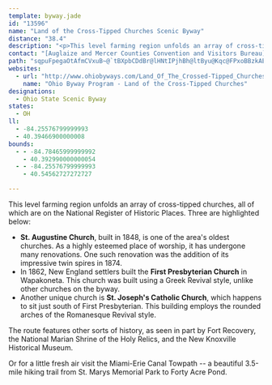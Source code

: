 ```yaml
---
template: byway.jade
id: "13596"
name: "Land of the Cross-Tipped Churches Scenic Byway"
distance: "38.4"
description: "<p>This level farming region unfolds an array of cross-tipped churches, all of which are on the National Registry of Historical Places.</p>"
contact: "[Auglaize and Mercer Counties Convention and Visitors Bureau](http://www.seemore.org)\r\n 800-860-4726  \r\n\r\n"
path: "sqpuFpegaOtAfmCVxuB~@`tBXpbCDdBr@lHNtIPjhBh@ltByu@Kqc@FPxoBBzkAE`tDD|iBHhM?`U_@rdB?ldBQ|bCl@tnF?riBHzLr@zLVzJ\\dfBHxkBShFYvBYxAaAxCuq@vxAeEtHuClEc@lA[rAGryA_Rd^i@xAq@~CO`BMhDLxlBCts@DxOAbr@WhPVxuEGpfDNnE\\xCd@rCl@xB~BdGzIdSlCrFhEdIvJvPrBfBzIdGb@d@Nd@sD~^x@tMO`Hi@bSkLk@_@dDw@xB{@zAyHdLuBnCm@j@qAr@qBPsvDW{sAm@u}CJwi@Hm}AGqjAb@qb@?_qBgA"
websites: 
  - url: "http://www.ohiobyways.com/Land_Of_The_Crossed-Tipped_Churches/CrossTippedChurches.htm"
    name: "Ohio Byway Program - Land of the Cross-Tipped Churches"
designations: 
  - Ohio State Scenic Byway
states: 
  - OH
ll: 
  - -84.25576799999993
  - 40.39466900000008
bounds: 
  - - -84.78465999999992
    - 40.392990000000054
  - - -84.25576799999993
    - 40.54562727272727

---
```


This level farming region unfolds an array of cross-tipped churches, all of which are on the National Register of Historic Places. Three are highlighted below:  
<ul>
<li><strong>St. Augustine Church</strong>, built in 1848, is one of the area's oldest churches. As a highly esteemed place of worship, it has undergone many renovations. One such renovation was the addition of its impressive twin spires in 1874.</li>
<li>In 1862, New England settlers built the <strong>First Presbyterian Church</strong> in Wapakoneta. This church was built using a Greek Revival style, unlike other churches on the byway.</li>
<li>Another unique church is <strong>St. Joseph's Catholic Church</strong>, which happens to sit just south of First Presbyterian. This building employs the rounded arches of the Romanesque Revival style.</li>
</ul>
The route features other sorts of history, as seen in part by Fort Recovery, the National Marian Shrine of the Holy Relics, and the New Knoxville Historical Museum.  

Or for a little fresh air visit the Miami-Erie Canal Towpath -- a beautiful 3.5-mile hiking trail from St. Marys Memorial Park to Forty Acre Pond.  